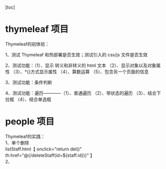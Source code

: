 [toc]
# thymeleaf 项目
Thymeleaf的初体验：  

1、测试 Thymeleaf 和热部署是否生效；测试引入的 css/js 文件是否生效  

2、测试功能：（1）、显示 转义和非转义的 html 文本 	（2）、显示对象以及对象属性  （3）、*{}方式显示属性  （4）、算数运算  （5）、包含另一个页面的信息  

3、测试功能：条件判断  

4、测试功能：遍历————（1）、普通遍历   （2）、带状态的遍历   （3）、结合下拉框    （4）、结合单选框  
# people 项目
Thymeleaf的实践：  
1、单个删除  
listStaff.html【 onclick="return del()" th:href="@{/deleteStaff(id=${staff.id})}" 】  
2、
